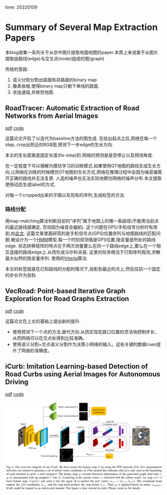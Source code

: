 time: 20220109

# Summary of Several Map Extraction Papers

本blog收集一系列关于从空中图片提取地面地图的paper.本质上来说属于从图片提取由路线(edge)与交叉点(node)组成的图(graph)

传统的思路:
1. 语义分割分割出路面和非路面的binary map
2. 像素收缩,使得binary map只剩下单线的路面.
3. 求连通域,并修剪地图.

## RoadTracer: Automatic Extraction of Road Networks from Aerial Images
[pdf](https://arxiv.org/abs/1802.03680) [code](https://github.com/mitroadmaps/roadtracer)

这篇论文开启了以迭代为baseline方法的图生成. 在给出起点之后,网络在每一个step, crop出附近的RGB图,预测下一步edge的生长方向.

本文的生长距离是固定长度(fix-step)的.网络的预测是是否停止以及预测角度.

在一定程度下可以理解为模仿学习的训练模式.如果使用GT地图的路线生成生长方向,让网络在训练的时候模仿GT地图的生长方式,网络在推理过程中会因为噪音偏离开正确的路线并无法复原. 人造的噪声也无法实际地模仿网络的噪声分布.本文提取使用动态生成label的方式.

对每一个cropped出来的子图以及现有的序列,生成标签的方法.
### 路线分配
用map-matching算法判断目前的"序列"属于地图上的哪一条路径(不能用当前点的最近路线就确定, 否则因为噪音会偏航). 
这个问题在GPS/手机信号分析时有用到,如[此文](https://www.researchgate.net/publication/221091787_VTrack_Accurate_Energy-aware_Road_Traffic_Delay_Estimation_Using_Mobile_Phones). 这篇文章里面研究的是手机信号点(GPS)位置序列与地图路线的匹配问题.被设计为一个[HMM](https://www.wikiwand.com/en/Hidden_Markov_model)模型,每一个时刻观测值是GPS位置,隐变量是所处的路线edge. 状态转移矩阵的特点在于两次测量要么在同一个路线edge上,要么在一个相互连接的路线edge上.从而形成马尔科夫链. 这里的任务相当于已知序列观测,求解最大似然的隐变量序列. 使用的[Viterbi](https://www.wikiwand.com/en/Viterbi_algorithm)算法. 

本文的标签就是在已知路线的分配的情况下,投影到最近的点上,然后往前一个固定的步长作为目标.

## VecRoad: Point-based Iterative Graph Exploration for Road Graphs Extraction
[pdf](https://openaccess.thecvf.com/content_CVPR_2020/html/Tan_VecRoad_Point-Based_Iterative_Graph_Exploration_for_Road_Graphs_Extraction_CVPR_2020_paper.html) [code](https://github.com/tansor/VecRoad)

这篇论文在上文的基础上提出新的提升.

- 使用预测下一个点的方法,替代方向.从而实现在路口位置的灵活地控制步长，从而网络可以在交点处得到比较准确。
- 使用语义分割+交点语义分割作为决策小网络的输入。这些关键的数据cues提升了网络的准确度。

## iCurb: Imitation Learning-based Detection of Road Curbs using Aerial Images for Autonomous Driving

[pdf](https://arxiv.org/pdf/2103.17118.pdf) [code](https://github.com/TonyXuQAQ/Topo-boundary)

![image](res/icurb_arch.png)



